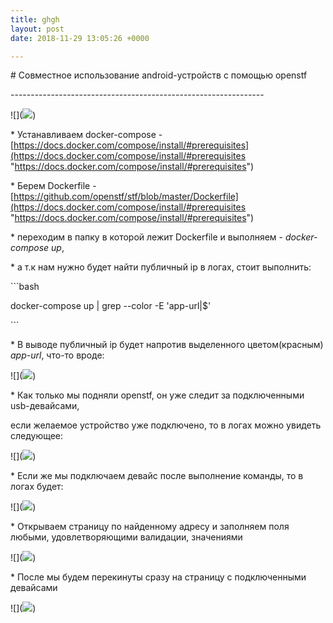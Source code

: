 ```yaml
---
title: ghgh
layout: post
date: 2018-11-29 13:05:26 +0000

---
```

\# Совместное использование android-устройств с помощью openstf

\---------------------------------------------------------------

!\[\](![](https://raw.githubusercontent.com/openstf/stf/master/res/common/logo/exports/STF-128.png))

\* Устанавливаем docker-compose - [https://docs.docker.com/compose/install/#prerequisites](https://docs.docker.com/compose/install/#prerequisites "https://docs.docker.com/compose/install/#prerequisites")

\* Берем Dockerfile - [https://github.com/openstf/stf/blob/master/Dockerfile](https://docs.docker.com/compose/install/#prerequisites "https://docs.docker.com/compose/install/#prerequisites")

\* переходим в папку в которой лежит Dockerfile и выполняем - *docker-compose up*, 

\* а т.к нам нужно будет найти публичный ip в логах, стоит выполнить:

 \`\`\`bash

  docker-compose up | grep --color -E 'app-url|$' 

\`\`\`

\* В выводе публичный ip будет напротив выделенного цветом(красным) *app-url*, что-то вроде:

!\[\](![](https://i.snag.gy/75x0tR.jpg))

\* Как только мы подняли openstf, он уже следит за подключенными usb-девайсами, 

 если желаемое устройство уже подключено, то в логах можно увидеть следующее:

!\[\](![](https://i.snag.gy/LIed6G.jpg))

\* Если же мы подключаем девайс после выполнение команды, то в логах будет:

!\[\](![](https://i.snag.gy/IwDvOp.jpg))

\* Открываем страницу по найденному адресу и заполняем поля любыми, удовлетворяющими валидации, значениями

!\[\](![](http://4009.jp/post_assets/376/160229/stf_og.jpg))

\* После мы будем перекинуты сразу на страницу с подключенными девайсами

!\[\](![](https://i.snag.gy/LwPVtY.jpg))
